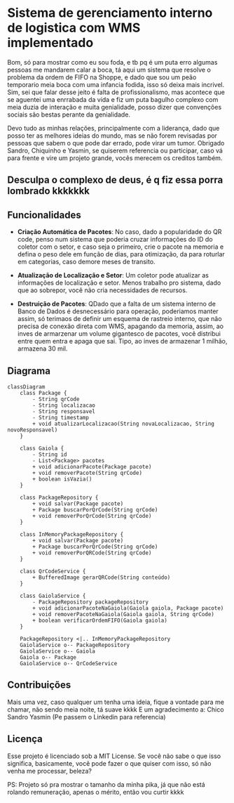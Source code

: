 # Sistema de gerenciamento interno de logistica com WMS implementado

Bom, só para mostrar como eu sou foda, e tb pq é um puta erro algumas pessoas me mandarem calar a boca, tá aqui um sistema que resolve o problema da ordem de FIFO na Shoppe, e dado que sou um peão temporario meia boca com uma infancia fodida, isso só deixa mais incrivel. Sim, sei que falar desse jeito é falta de profissionalismo, mas acontece que se aguentei uma enrrabada da vida e fiz um puta bagulho complexo com meia duzia de interação e muita genialidade, posso dizer que convenções sociais são bestas perante da genialidade.

Devo tudo as minhas relações, principalmente com a liderança, dado que posso ter as melhores ideias do mundo, mas se não forem revisadas por pessoas que sabem o que pode dar errado, pode virar um tumor. Obrigado Sandro, Chiquinho e Yasmin, se quiserem referencia ou participar, caso vá para frente e vire um projeto grande, vocês merecem os creditos também.

## Desculpa o complexo de deus, é q fiz essa porra lombrado kkkkkkk

## Funcionalidades

- **Criação Automática de Pacotes**: No caso, dado a popularidade do QR code, penso num sistema que poderia cruzar informações do ID do coletor com o setor, e caso seja o primeiro, crie o pacote na memoria e defina o peso dele em função de dias, para otimização, da para roturlar em categorias, caso demore meses de transito. 
  
- **Atualização de Localização e Setor**: Um coletor pode atualizar as informações de localização e setor. Menos trabalho pro sistema, dado que ao sobrepor, você não cria necessidades de recursos.

- **Destruição de Pacotes**: QDado que a falta de um sistema interno de Banco de Dados é desnecessário para operação, poderiamos manter assim, só terimaos de definir um esquema de rastreio interno, que não precisa de conexão direta com WMS, apagando da memoria, assim, ao inves de armarzenar um volume gigantesco de pacotes, você distribui entre quem entra e apaga que sai. Tipo, ao inves de armazenar 1 milhão, armazena 30 mil.

## Diagrama


```mermaid
classDiagram
    class Package {
        - String qrCode
        - String localizacao
        - String responsavel
        - String timestamp
        + void atualizarLocalizacao(String novaLocalizacao, String novoResponsavel)
    }

    class Gaiola {
        - String id
        - List<Package> pacotes 
        + void adicionarPacote(Package pacote)
        + void removerPacote(String qrCode)
        + boolean isVazia()
    }

    class PackageRepository {
        + void salvar(Package pacote)
        + Package buscarPorQrCode(String qrCode)
        + void removerPorQrCode(String qrCode)
    }

    class InMemoryPackageRepository {
        + void salvar(Package pacote)
        + Package buscarPorQrCode(String qrCode)
        + void removerPorQRCode(String qrCode)
    }

    class QrCodeService {
        + BufferedImage gerarQRCode(String conteúdo)
    }

    class GaiolaService {
        - PackageRepository packageRepository
        + void adicionarPacoteNaGaiola(Gaiola gaiola, Package pacote)
        + void removerPacoteNaGaiola(Gaiola gaiola, String qrCode)
        + boolean verificarOrdemFIFO(Gaiola gaiola)
    }

    PackageRepository <|.. InMemoryPackageRepository
    GaiolaService o-- PackageRepository
    GaiolaService o-- Gaiola
    Gaiola o-- Package
    GaiolaService o-- QrCodeService

```

## Contribuições
Mais uma vez, caso qualquer um tenha uma ideia, fique a vontade para me chamar, não sendo meia noite, tá suave kkkk
E um agradecimento a:
Chico 
Sandro
Yasmin
(Pe passem o Linkedin para referencia)

## Licença
Esse projeto é licenciado sob a MIT License. Se você não sabe o que isso significa, basicamente, você pode fazer o que quiser com isso, só não venha me processar, beleza?


PS: Projeto só pra mostrar o tamanho da minha pika, já que não está rolando remuneração, apenas o mérito, então vou curtir kkkk
